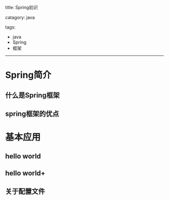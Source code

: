 title: Spring初识

catagory: java

tags: 
 - java
 - Spring
 - 框架

--- 

# Spring简介

## 什么是Spring框架

## spring框架的优点

# 基本应用

## hello world

## hello world+

## 关于配置文件